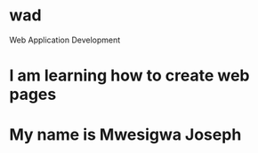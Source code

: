 # wad
Web Application Development 
# I am learning how to create web pages
# My name is Mwesigwa Joseph 
